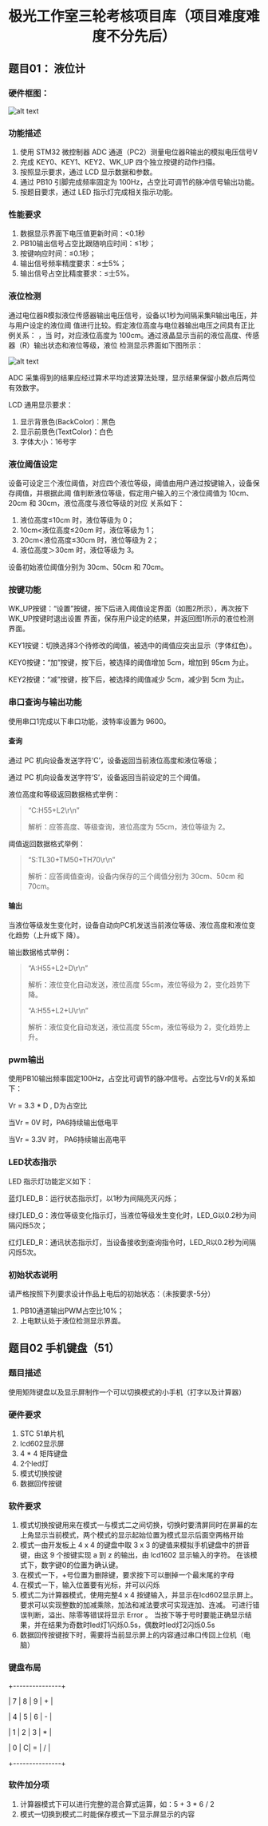 # <div align='center'>  极光工作室三轮考核项目库（项目难度难度不分先后） </div>

## 题目01： 液位计

### 硬件框图：

![alt text](image.png)

### 功能描述

1. 使用 STM32 微控制器 ADC 通道（PC2）测量电位器R输出的模拟电压信号V
2. 完成 KEY0、KEY1、KEY2、WK_UP 四个独立按键的动作扫描。
3. 按照显示要求，通过 LCD 显示数据和参数。
4. 通过 PB10 引脚完成频率固定为 100Hz，占空比可调节的脉冲信号输出功能。
5. 按题目要求，通过 LED 指示灯完成相关指示功能。

### 性能要求

1. 数据显示界面下电压值更新时间：<0.1秒
2. PB10输出信号占空比跟随响应时间：≤1秒；
3. 按键响应时间：≤0.1秒；
4. 输出信号频率精度要求：≤士5%；
5. 输出信号占空比精度要求：≤士5%。

### 液位检测

通过电位器R模拟液位传感器输出电压信号，设备以1秒为间隔采集R输出电压，并与用户设定的液位阈
值进行比较。假定液位高度与电位器输出电压之间具有正比例关系： ，当
时，对应液位高度为 100cm。通过液晶显示当前的液位高度、传感器（R）输出状态和液位等级，液位
检测显示界面如下图所示：

![alt text](image-1.png)

ADC 采集得到的结果应经过算术平均滤波算法处理，显示结果保留小数点后两位有效数字。

LCD 通用显示要求：

1. 显示背景色(BackColor)：黑色
2. 显示前景色(TextColor)：白色
3. 字体大小：16号字

### 液位阈值设定

设备可设定三个液位阈值，对应四个液位等级，阈值由用户通过按键输入，设备保存阈值，并根据此阈
值判断液位等级，假定用户输入的三个液位阈值为 10cm、20cm 和 30cm，液位高度与液位等级的对应
关系如下：

1. 液位高度≤10cm 时，液位等级为 0；
2. 10cm<液位高度≤20cm 时，液位等级为 1；
3. 20cm<液位高度≤30cm 时，液位等级为 2；
4. 液位高度＞30cm 时，液位等级为 3。

设备初始液位阈值分别为 30cm、50cm 和 70cm。

### 按键功能

WK_UP按键：“设置”按键，按下后进入阈值设定界面（如图2所示），再次按下WK_UP按键时退出设置
界面，保存用户设定的结果，并返回图1所示的液位检测界面。

KEY1按键：切换选择3个待修改的阈值，被选中的阈值应突出显示（字体红色）。

KEY0按键：“加”按键，按下后，被选择的阈值增加 5cm，增加到 95cm 为止。

KEY2按键：“减”按键，按下后，被选择的阈值减少 5cm，减少到 5cm 为止。

### 串口查询与输出功能

使用串口1完成以下串口功能，波特率设置为 9600。

#### 查询

通过 PC 机向设备发送字符‘C’，设备返回当前液位高度和液位等级；

通过 PC 机向设备发送字符‘S’，设备返回当前设定的三个阈值。

液位高度和等级返回数据格式举例：

>“C:H55+L2\r\n”
>
>解析：应答高度、等级查询，液位高度为 55cm，液位等级为 2。

阈值返回数据格式举例：

>“S:TL30+TM50+TH70\r\n”
>
>解析：应答阈值查询，设备内保存的三个阈值分别为 30cm、50cm 和 70cm。

#### 输出

当液位等级发生变化时，设备自动向PC机发送当前液位等级、液位高度和液位变化趋势（上升或下
降）。

输出数据格式举例：

>“A:H55+L2+D\r\n”
>
>解析：液位变化自动发送，液位高度 55cm，液位等级为 2，变化趋势下降。
>
>“A:H55+L2+U\r\n”
>
>解析：液位变化自动发送，液位高度 55cm，液位等级为 2，变化趋势上升。

### pwm输出

使用PB10输出频率固定100Hz，占空比可调节的脉冲信号。占空比与Vr的关系如下：

Vr = 3.3 * D , D为占空比

当Vr = 0V 时，PA6持续输出低电平

当Vr = 3.3V 时， PA6持续输出高电平

### LED状态指示

LED 指示灯功能定义如下：

蓝灯LED_B：运行状态指示灯，以1秒为间隔亮灭闪烁；

绿灯LED_G：液位等级变化指示灯，当液位等级发生变化时，LED_G以0.2秒为间隔闪烁5次；

红灯LED_R：通讯状态指示灯，当设备接收到查询指令时，LED_R以0.2秒为间隔闪烁5次。

### 初始状态说明

请严格按照下列要求设计作品上电后的初始状态：（未按要求-5分）

1. PB10通道输出PWM占空比10%；
2. 上电默认处于液位检测显示界面。

## 题目02 手机键盘（51）

### 题目描述

使用矩阵键盘以及显示屏制作一个可以切换模式的小手机（打字以及计算器）

### 硬件要求

1. STC 51单片机
2. lcd602显示屏
3. 4 * 4 矩阵键盘
4. 2个led灯
5. 模式切换按键
6. 数据回传按键

### 软件要求

1. 模式切换按键用来在模式一与模式二之间切换，切换时要清屏同时在屏幕的左上角显示当前模式，两个模式的显示起始位置为模式显示后面空两格开始
2. 模式一由开发板上 4 x 4 的键盘中取 3 x 3 的键值来模拟手机键盘中的拼音键，由这 9 个按键实现 a 到 z 的输出，由 lcd1602 显示输入的字符。  在该模式下，数字键0的位置为确认键。
3. 在模式一下，+号位置为删除键，要求按下可以删掉一个最末尾的字母
4. 在模式一下，输入位置要有光标，并可以闪烁
5. 模式二为计算器模式，使用完整4 x 4 按键输入，并显示在lcd602显示屏上。要求可以实现整数的加减乘除，加法和减法要求可实现连加、连减。 可进行错误判断，溢出、除零等错误将显示 Error 。   当按下等于号时要能正确显示结果，并在结果为奇数时led灯1闪烁0.5s，偶数时led灯2闪烁0.5s
6. 数据回传按键按下时，需要将当前显示屏上的内容通过串口传回上位机（电脑）

### 键盘布局

+---------------+

| 7 | 8 | 9 | + |

| 4 | 5 | 6 | - |

| 1 | 2 | 3 | * |

| 0 | C| = | / |

+---------------+

### 软件加分项

1. 计算器模式下可以进行完整的混合算式运算，如：5 + 3 * 6 / 2
2. 模式一切换到模式二时能保存模式一下显示屏显示的内容
